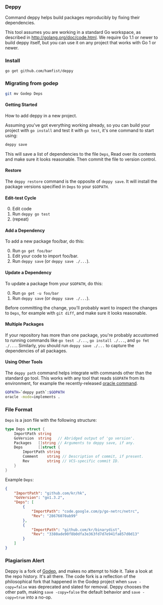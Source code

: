### Deppy

Command deppy helps build packages reproducibly by fixing their
dependencies.

This tool assumes you are working in a standard Go workspace, as
described in http://golang.org/doc/code.html. We require Go 1.1 or
newer to build deppy itself, but you can use it on any project
that works with Go 1 or newer.

### Install

``` bash
go get github.com/hamfist/deppy
```

### Migrating from godep

``` bash
git mv Godep Deps
```
	
#### Getting Started

How to add deppy in a new project.

Assuming you've got everything working already, so you can build
your project with `go install` and test it with `go test`, it's
one command to start using:

``` bash
deppy save
```

This will save a list of dependencies to the file `Deps`, Read
over its contents and make sure it looks reasonable.  Then commit
the file to version control.

#### Restore

The `deppy restore` command is the opposite of `deppy save`.  It
will install the package versions specified in `Deps` to your
`$GOPATH`.

#### Edit-test Cycle

0. Edit code
0. Run `deppy go test`
0. (repeat)

#### Add a Dependency

To add a new package foo/bar, do this:

0. Run `go get foo/bar`
0. Edit your code to import foo/bar.
0. Run `deppy save` (or `deppy save ./...`).

#### Update a Dependency

To update a package from your `$GOPATH`, do this:

0. Run `go get -u foo/bar`
0. Run `deppy save` (or `deppy save ./...`).

Before committing the change, you'll probably want to inspect
the changes to `Deps`, for example with `git diff`,
and make sure it looks reasonable.

#### Multiple Packages

If your repository has more than one package, you're probably
accustomed to running commands like `go test ./...`,
`go install ./...`, and `go fmt ./...`.
Similarly, you should run `deppy save ./...` to capture the
dependencies of all packages.

#### Using Other Tools

The `deppy path` command helps integrate with commands other than
the standard go tool. This works with any tool that reads `$GOPATH`
from its environment, for example the recently-released [oracle
command](http://godoc.org/code.google.com/p/go.tools/cmd/oracle).

``` bash
GOPATH=`deppy path`:$GOPATH
oracle -mode=implements .
```

### File Format

`Deps` is a json file with the following structure:

```go
type Deps struct {
	ImportPath string
	GoVersion  string   // Abridged output of 'go version'.
	Packages   []string // Arguments to deppy save, if any.
	Deps       []struct {
		ImportPath string
		Comment    string // Description of commit, if present.
		Rev        string // VCS-specific commit ID.
	}
}
```

Example `Deps`:

```json
{
    "ImportPath": "github.com/kr/hk",
    "GoVersion": "go1.3.2",
    "Deps": [
        {
            "ImportPath": "code.google.com/p/go-netrc/netrc",
            "Rev": "28676070ab99"
        },
        {
            "ImportPath": "github.com/kr/binarydist",
            "Rev": "3380ade90f8b0dfa3e363fd7d7e941fa857d0d13"
        }
    ]
}
```

### Plagiarism Alert

Deppy is a fork of [Godep](github.com/tools/godep), and makes no
attempt to hide it.  Take a look at the repo history.  It's all
there.  The code fork is a reflection of the philosophical fork
that happened in the Godep project when `save -copy=false` was
deprecated and slated for removal.  Deppy chooses the other path,
making `save -copy=false` the default behavior and `save
-copy=true` into a no-op.
